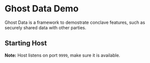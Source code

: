 # Ghost Data Demo
Ghost Data is a framework to demostrate conclave features, such as securely shared data with other parties.

## Starting Host

**Note:** Host listens on port `9999`, make sure it is available.
